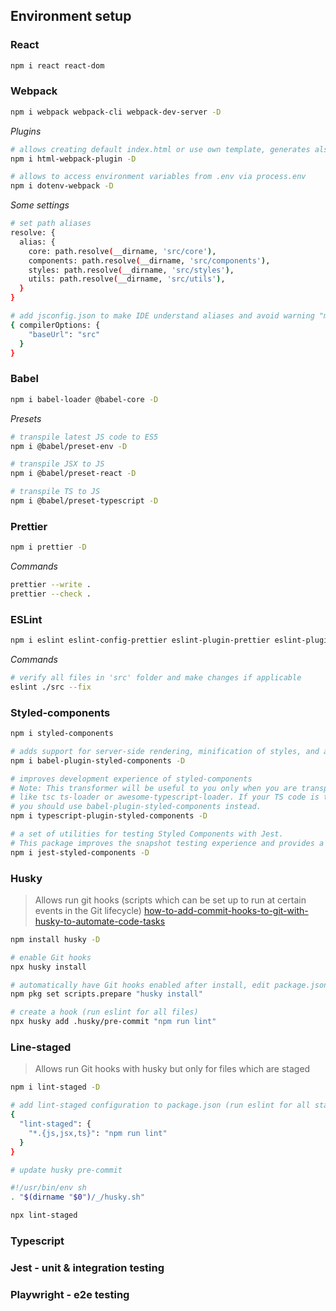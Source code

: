 ## Environment setup

### React
```sh
npm i react react-dom
```

### Webpack
```sh
npm i webpack webpack-cli webpack-dev-server -D
```

*Plugins*
```sh 
# allows creating default index.html or use own template, generates also file in output folder during build
npm i html-webpack-plugin -D

# allows to access environment variables from .env via process.env
npm i dotenv-webpack -D
```

*Some settings*
```sh
# set path aliases
resolve: {
  alias: {
    core: path.resolve(__dirname, 'src/core'),
    components: path.resolve(__dirname, 'src/components'),
    styles: path.resolve(__dirname, 'src/styles'),
    utils: path.resolve(__dirname, 'src/utils'),
  }
}
``` 
```sh
# add jsconfig.json to make IDE understand aliases and avoid warning "module is not installed"
{ compilerOptions: { 
    "baseUrl": "src" 
  } 
}

```

### Babel
```sh 
npm i babel-loader @babel-core -D
```

*Presets*
```sh
# transpile latest JS code to ES5
npm i @babel/preset-env -D

# transpile JSX to JS
npm i @babel/preset-react -D

# transpile TS to JS
npm i @babel/preset-typescript -D
```

### Prettier
```sh
npm i prettier -D
```

*Commands*
```sh
prettier --write .
prettier --check .
````
### ESLint
```sh
npm i eslint eslint-config-prettier eslint-plugin-prettier eslint-plugin-react -D
```

*Commands*
```sh
# verify all files in 'src' folder and make changes if applicable 
eslint ./src --fix
````

### Styled-components
```sh 
npm i styled-components
```

```sh
# adds support for server-side rendering, minification of styles, and a nicer debugging experience(adds component name to classes).
npm i babel-plugin-styled-components -D
```


```sh
# improves development experience of styled-components
# Note: This transformer will be useful to you only when you are transpiling your TS code using actual TS compiler,
# like tsc ts-loader or awesome-typescript-loader. If your TS code is transpiled using babel-plugin-transform-typescript,
# you should use babel-plugin-styled-components instead.
npm i typescript-plugin-styled-components -D
```
```sh
# a set of utilities for testing Styled Components with Jest.
# This package improves the snapshot testing experience and provides a brand new matcher to make expectations on the style rules
npm i jest-styled-components -D
```
 
### Husky
> Allows run git hooks (scripts which can be set up to run at certain events in the Git lifecycle)
[how-to-add-commit-hooks-to-git-with-husky-to-automate-code-tasks](https://www.freecodecamp.org/news/how-to-add-commit-hooks-to-git-with-husky-to-automate-code-tasks/)
```sh
npm install husky -D

# enable Git hooks
npx husky install

# automatically have Git hooks enabled after install, edit package.json (pkg command available only with npm > 7.2)
npm pkg set scripts.prepare "husky install"

# create a hook (run eslint for all files)
npx husky add .husky/pre-commit "npm run lint"
```
 
### Line-staged
> Allows run Git hooks with husky but only for files which are staged
```sh
npm i lint-staged -D
```
```sh
# add lint-staged configuration to package.json (run eslint for all staged files)
{
  "lint-staged": {
    "*.{js,jsx,ts}": "npm run lint"
  }
}
```
```sh
# update husky pre-commit

#!/usr/bin/env sh
. "$(dirname "$0")/_/husky.sh"

npx lint-staged
```
### Typescript

### Jest - unit & integration testing

### Playwright - e2e testing